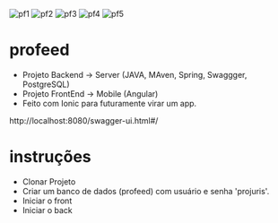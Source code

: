 ![pf1](https://firebasestorage.googleapis.com/v0/b/profeed-33822.appspot.com/o/pf1.png?alt=media&token=724215e5-cd59-4098-83d2-4c830f99846c)
![pf2](https://firebasestorage.googleapis.com/v0/b/profeed-33822.appspot.com/o/pf2.png?alt=media&token=bd98f9fc-392c-4195-974b-5f985d84cac9)
![pf3](https://firebasestorage.googleapis.com/v0/b/profeed-33822.appspot.com/o/pf3.png?alt=media&token=af647fd7-ea25-481d-966c-685a9647b6c0)
![pf4](https://firebasestorage.googleapis.com/v0/b/profeed-33822.appspot.com/o/pf4.png?alt=media&token=fe86e6cc-4768-4068-b45f-1ad6c32c98c4)
![pf5](https://firebasestorage.googleapis.com/v0/b/profeed-33822.appspot.com/o/pf5.png?alt=media&token=c31fd56a-3bab-4df6-aa67-1ec1b61dd048)

# profeed
* Projeto Backend -> Server (JAVA, MAven, Spring, Swaggger, PostgreSQL)
* Projeto FrontEnd -> Mobile (Angular)
* Feito com Ionic para futuramente virar um app. 

http://localhost:8080/swagger-ui.html#/

# instruções
* Clonar Projeto
* Criar um banco de dados (profeed) com usuário e senha 'projuris'.
* Iniciar o front
* Iniciar o back
